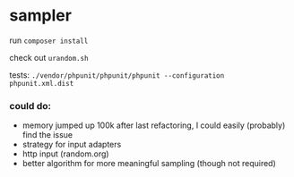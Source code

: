 # sampler

run `composer install`

check out `urandom.sh`

tests: `./vendor/phpunit/phpunit/phpunit --configuration phpunit.xml.dist`

### could do:

* memory jumped up 100k after last refactoring, I could easily (probably) find the issue
* strategy for input adapters
* http input (random.org)
* better algorithm for more meaningful sampling (though not required)

